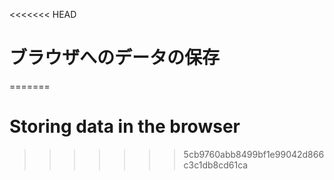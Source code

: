 
<<<<<<< HEAD
# ブラウザへのデータの保存
=======
# Storing data in the browser
>>>>>>> 5cb9760abb8499bf1e99042d866c3c1db8cd61ca

